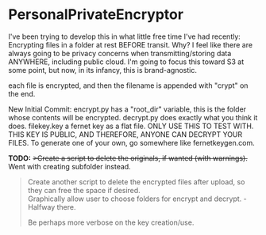 # PersonalPrivateEncryptor
I've been trying to develop this in what little free time I've had recently: Encrypting files in a folder at rest BEFORE transit. Why? I feel like there are always going to be privacy concerns when transmitting/storing data ANYWHERE, including public cloud. I'm going to focus this toward S3 at some point, but now, in its infancy, this is brand-agnostic.

each file is encrypted, and then the filename is appended with "crypt" on the end.

New Initial Commit:
encrypt.py has a "root_dir" variable, this is the folder whose contents will be encrypted.
decrypt.py does exactly what you think it does.
filekey.key a fernet key as a flat file. ONLY USE THIS TO TEST WITH. THIS KEY IS PUBLIC, AND THEREFORE, ANYONE CAN DECRYPT YOUR FILES. To generate one of your own, go somewhere like fernetkeygen.com.


**TODO:**
~~>Create a script to delete the originals, if wanted (with warnings).~~ Went with creating subfolder instead.
>Create another script to delete the encrypted files after upload, so they can free the space if desired.  
>Graphically allow user to choose folders for encrypt and decrypt.  -Halfway there.
>
>Be perhaps more verbose on the key creation/use.
